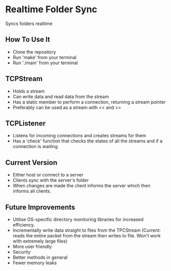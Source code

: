 # Realtime Folder Sync
Syncs folders realtime

## How To Use It
- Clone the repository
- Run 'make' from your terminal
- Run './main' from your terminal

## TCPStream
- Holds a stream
- Can write data and read data from the stream
- Has a static member to perform a connection, returning a stream pointer
- Preferably can be used as a stream with << and >>

## TCPListener
- Listens for incoming connections and creates streams for them
- Has a 'check' function that checks the states of all the streams and if a connection is waiting

## Current Version
- Either host or connect to a server
- Clients sync with the server's folder
- When changes are made the client informs the server which then informs all clients.

## Future Improvements
- Utilise OS-specific directory monitoring libraries for increased efficiency.
- Incrementally write data straight to files from the TPCStream (Current: reads the entire packet from the stream then writes to file. Won't work with extremely large files)
- More user friendly
- Security
- Better methods in general
- Fewer memory leaks
